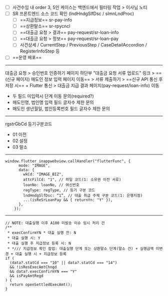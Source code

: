 - [ ] 사건수임 내 order 3, 5인 케이스는 백엔드에서 필터링 작업 > 이사님 노티
- [ ] SR 프론트엔드 소스 코드 확인 (lndHndgSlfDsc / slmnLndProc)
	- [ ] ==지급정보== sr-pay-info
	- [ ] ==상환말소== sr-rpycncl
	- [ ] ==대출금 요청 > 결과== pay-request/sr-loan-info
	- [ ] ==대출금 요청 > 정보== pay-request/sr-loan-pay
	- [ ] 사건상세 / CurrentStep / PreviousStep / CaseDetailAccordion / RegisterInfoStep 등
- [ ] ==운영 배포==

***

대출금 요청 > 승인번호 인증하기 페이지 하단부 "대출금 요청 서류 업로드" 링크 > ==(신규 페이지) 매도인 정보 입력 페이지 이동== > 서류 제출하기 > ==신규 API 통신 후 저장 시== + Flutter 통신  > 대출금 지급 결과 페이지(pay-request/loan-info) 이동 
- 두 필드 미입력시 단계 이동 문의(required?)
- 매도인명, 법인명 입력 필드 글자수 제한 문의
- 매도인 생년월일, 법인등록번호 필드 글자수 제한 문의


***
rgstrGbCd 등기구분코드
- 01 이전
- 02 설정
- 03 말소

***
```tsx
window.flutter_inappwebview.callHandler("flutterFunc", {
      mode: "IMAGE",
      data: {
        wkCd: "IMAGE_BIZ",
        attcFilCd: "1", // 파일 코드(1: 소유권 이전 서류)
        loanNo: loanNo, // 여신번호
        regType: regType, // 등기 구분 코드
        lndHndgSlfDsc: “1”, // 대출 취급 주체 구분 코드(1: 은행지점)
        ...(isReSrLoanPay && { returnYn: "Y" }), 
      },
    });
```

***

```tsx
// NOTE: 대출실행 이후 A100 미발송 이슈 임시 처리 건  
/**  
 * execConfirmYN * 대출 실행 전: N  
 * 대출 실행 시: Y  
 * 대출 실행 후 지급정보 등록 시: N  
 * */// 지급정보 확인 팝업: 대출실행 단계 또는 상환말소 단계(말소 건) + 실행금액 미변경 + 대출 실행 시 + 지급정보 등록  
if (  
  (data?.statCd === "10" || data?.statCd === "14")  
  && !isResExecAmtChngd  
  && data?.execConfirmYN === "Y"  
  && isPayAmtRegd  
) {  
  return openSettledExecAmt();  
}
```